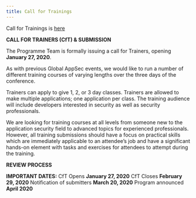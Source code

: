 ```yaml
---
title: Call for Trainings
---
```



Call for Trainings is <a href="https://owasp.submittable.com/submit/157929/global-appsec-dublin-2020-cft" target="_blank">here</a>
<p></p>
<b>CALL FOR TRAINERS (CfT) & SUBMISSION  </b>

The Programme Team is formally issuing a call for Trainers, opening <b>January 27,  2020</b>. 

As with previous Global AppSec events, we would like to run a number of different training courses of varying lengths over the three days of the conference.

Trainers can apply to give 1, 2, or 3 day classes. Trainers are allowed to make multiple applications; one application per class. The training audience will include developers interested in security as well as security professionals.

We are looking for training courses at all levels from someone new to the application security field to advanced topics for experienced professionals. However, all training submissions should have a focus on practical skills which are immediately applicable to an attendee’s job and have a significant hands-on element with tasks and exercises for attendees to attempt during the training.

<b>REVIEW PROCESS</b>

<b>IMPORTANT DATES:</b>
CfT Opens <b>January 27, 2020</b>
CfT Closes <b>February 29, 2020</b>
Notification of submitters <b>March 20, 2020</b>
Program announced <b>April 2020</b>